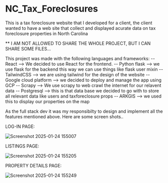 # NC_Tax_Foreclosures
This is a tax foreclosure website that I developed for a client, the client wanted to have a web site that collect and displayed acurate data on tax foreclosure properties in North Carolina

** I AM NOT ALLOWED TO SHARE THE WHOLE PROJECT, BUT I CAN SHARE SOME FILES...

This project was made with the following languages and frameworks:
-- React --> We decided to use React for the frontend.
-- Python flask --> we use flask for the backend this way we can use things like flask user mixin
-- TailwindCSS --> we are using tailwind for the design of the website
-- Google cloud platform --> we decided to deploy and manage the app using GCP 
-- Scrapy --> We use scrapy to web crawl the internet for our relavent data
-- Postgresql --> this is that data base we decided to go with to store all relevant data like users and taxforeclosure props
-- ARKGIS --> we used this to display our properties on the map

As the full stack dev it was my responsibilty to design and implement all the features mentioned above. Here are some screen shots..

LOG-IN PAGE:

![Screenshot 2025-01-24 155007](https://github.com/user-attachments/assets/a8ba69d3-175c-4a59-a43e-706b920cdd4f)

LISTINGS PAGE:

![Screenshot 2025-01-24 155205](https://github.com/user-attachments/assets/0511e0a4-76b1-4278-91b4-1b1d0933382f)

PROPERTY DETAILS PAGE:

![Screenshot 2025-01-24 155249](https://github.com/user-attachments/assets/4d7f1df6-d6c1-41e3-8f3a-52a4e14c0453)


